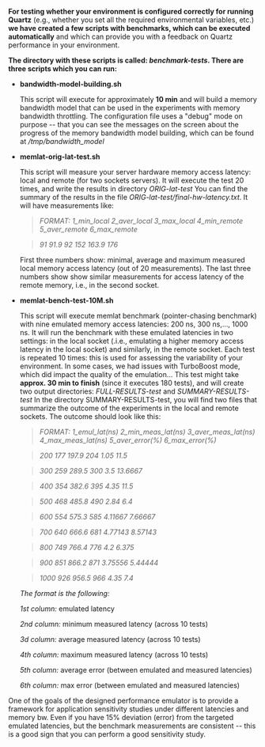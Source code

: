 **For testing whether your environment is configured correctly for
running Quartz** (e.g., whether you set all the required environmental
variables, etc.) **we have created a few scripts with benchmarks, which
can be executed automatically** and which can provide you with a
feedback on Quartz performance in your environment.

**The directory with these scripts is called: *benchmark-tests*. There are three scripts which you can run:**
- **bandwidth-model-building.sh**

   This script will execute for approximately **10 min** and will build a memory
   bandwidth model that can be used in the experiments with memory bandwidth
   throttling. The configuration file uses a "debug" mode on purpose -- that
   you can see the messages on the screen about the progress of the memory
   bandwidth  model building, which can be found at */tmp/bandwidth_model*

- **memlat-orig-lat-test.sh**

   This script will measure your server hardware memory access latency: local
   and remote (for two sockets servers).  It will execute the test 20 times, and   write the results in directory *ORIG-lat-test*
   You can find the summary of the results in the file *ORIG-lat-test/final-hw-latency.txt*.
   It will have measurements like:

     > *FORMAT:  1_min_local  2_aver_local  3_max_local  4_min_remote  5_aver_remote  6_max_remote*

     > *91      91.9      92     152    163.9     176*

    First three numbers show: minimal, average and maximum measured local
    memory access latency (out of 20 measurements). The last three numbers
    show show similar measurements for  access latency of the remote memory,
    i.e., in the second socket.

-  **memlat-bench-test-10M.sh**

    This script will execute memlat benchmark (pointer-chasing benchmark) with
    nine emulated memory access latencies: 200 ns, 300 ns,..., 1000 ns.
    It will run the benchmark with these emulated latencies in two settings:
    in the local socket (.i.e., emulating a higher memory access latency in the
    local socket) and similarly, in the remote socket.
    Each test is repeated 10 times: this is used for assessing the variability
    of  your environment. In some cases, we had issues with TurboBoost mode, \
    which did impact the quality of the emulation...
    This test might take **approx. 30 min to finish** (since it executes 180 tests),
    and will create two output directories:  *FULL-RESULTS-test*  and
    *SUMMARY-RESULTS-test*
    In the directory SUMMARY-RESULTS-test, you will find two files that
    summarize the outcome of the experiments in the local and remote sockets.
    The outcome should look like this:

    >*FORMAT: 1_emul_lat(ns) 2_min_meas_lat(ns)  3_aver_meas_lat(ns)  4_max_meas_lat(ns)  5_aver_error(%) 6_max_error(%)*

    >*200 177 197.9 204 1.05 11.5*

    >*300 259 289.5 300 3.5 13.6667*

    >*400 354 382.6 395 4.35 11.5*

    >*500 468 485.8 490 2.84 6.4*

    >*600 554 575.3 585 4.11667 7.66667*

    >*700 640 666.6 681 4.77143 8.57143*

    >*800 749 766.4 776 4.2 6.375*

   >*900 851 866.2 871 3.75556 5.44444*

    >*1000 926 956.5 966 4.35 7.4*


    *The format is the following:*

    *1st column:* emulated latency

    *2nd column:* minimum measured  latency (across 10 tests)

    *3d column:* average measured  latency (across 10 tests)

    *4th column:* maximum measured  latency (across 10 tests)

    *5th column:* average error (between emulated and measured latencies)

    *6th column:* max error (between emulated and measured latencies)

One of the goals of the designed performance emulator is to provide a
framework for application sensitivity studies under different
latencies and memory bw. Even if you have 15% deviation (error) from
the targeted emulated latencies, but the benchmark measurements are
consistent -- this is a good sign that you can perform a good
sensitivity study.
